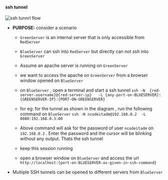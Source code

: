 #### ssh tunnel
![ssh tunnrl flow](https://www.tunnelsup.com/images/ssh-local2.png)
* __PURPOSE:__ consider a scenario 
    + `GreenServer` is an internal server that is only accessible from `RedServer`
    + `BlueServer` can ssh into `RedServer` but directly can not ssh into `GreenServer`
    + Assume an apache server is running on `GreenServer`
    + we want to access the apache on `GreenServer` from a browser window opened on  `BlueServer`

    + on `BlueServer` , open a terminal and start a ssh tunnel 
    `ssh -N  {red-server-username}@{red-server-ip}   -L {any-port-on-BLUESERVER}:{GREENSERVER-IP}:{PORT-ON-GREENSERVER}`
    + for eg: for the tunnel as shown in the diagram , run the following command on `BlueServer`
    `ssh -N ncodeitadm@192.168.0.2  -L 8080:192.168.0.3:80`
    + Above command will ask for the password of user `ncodeitadm` on `192.168.0.2` . Enter the password and the cursor will be blinking without any output. Thats the ssh tunnel 
    + keep this session running 
    + open a browser window on `BlueServer` and access the url `http://localhost:{port-on-BLUESERVER-as-given-in-ssh-command}`


* Multiple SSH tunnels can be opened to different servers from `BlueServer`

